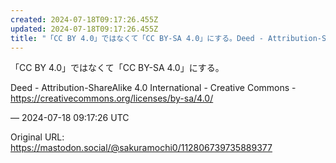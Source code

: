 ```yaml
---
created: 2024-07-18T09:17:26.455Z
updated: 2024-07-18T09:17:26.455Z
title: "「CC BY 4.0」ではなくて「CC BY-SA 4.0」にする。Deed - Attribution-ShareAlike 4.0 Internationa[...]"
---
```


<p>「CC BY 4.0」ではなくて「CC BY-SA 4.0」にする。</p><p>Deed - Attribution-ShareAlike 4.0 International - Creative Commons - <a href="https://creativecommons.org/licenses/by-sa/4.0/" target="_blank" rel="nofollow noopener noreferrer" translate="no"><span class="invisible">https://</span><span class="ellipsis">creativecommons.org/licenses/b</span><span class="invisible">y-sa/4.0/</span></a></p>

&mdash; 2024-07-18 09:17:26 UTC

Original URL: https://mastodon.social/@sakuramochi0/112806739735889377
